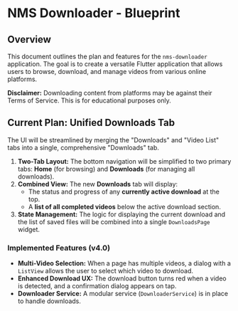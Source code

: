 
# NMS Downloader - Blueprint

## Overview

This document outlines the plan and features for the `nms-downloader` application. The goal is to create a versatile Flutter application that allows users to browse, download, and manage videos from various online platforms.

**Disclaimer:** Downloading content from platforms may be against their Terms of Service. This is for educational purposes only.

## Current Plan: Unified Downloads Tab

The UI will be streamlined by merging the "Downloads" and "Video List" tabs into a single, comprehensive "Downloads" tab.

1.  **Two-Tab Layout:** The bottom navigation will be simplified to two primary tabs: **Home** (for browsing) and **Downloads** (for managing all downloads).
2.  **Combined View:** The new **Downloads** tab will display:
    *   The status and progress of any **currently active download** at the top.
    *   A **list of all completed videos** below the active download section.
3.  **State Management:** The logic for displaying the current download and the list of saved files will be combined into a single `DownloadsPage` widget.

### Implemented Features (v4.0)

-   **Multi-Video Selection:** When a page has multiple videos, a dialog with a `ListView` allows the user to select which video to download.
-   **Enhanced Download UX:** The download button turns red when a video is detected, and a confirmation dialog appears on tap.
-   **Downloader Service:** A modular service (`DownloaderService`) is in place to handle downloads.
